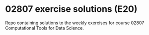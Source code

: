 # 02807 exercise solutions (E20)

Repo containing solutions to the weekly exercises for course 02807 Computational Tools for Data Science.
